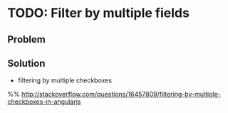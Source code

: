 # TODO: Filter by multiple fields

## Problem


## Solution

* filtering by multiple checkboxes

%% http://stackoverflow.com/questions/16457809/filtering-by-multiple-checkboxes-in-angularjs


